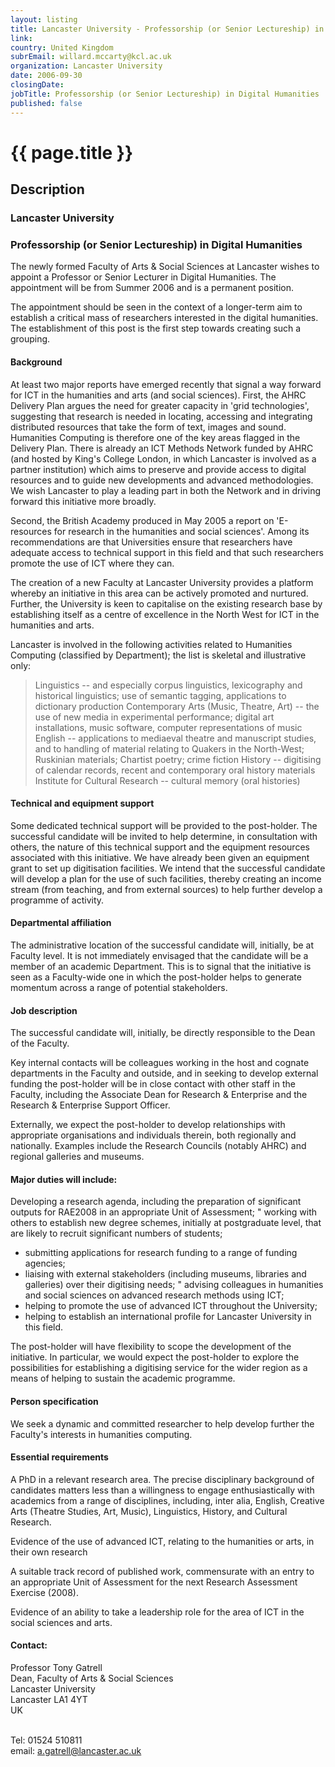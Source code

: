 ```yaml
---
layout: listing
title: Lancaster University - Professorship (or Senior Lectureship) in Digital Humanities
link:
country: United Kingdom
subrEmail: willard.mccarty@kcl.ac.uk
organization: Lancaster University 
date: 2006-09-30
closingDate: 
jobTitle: Professorship (or Senior Lectureship) in Digital Humanities
published: false
---
```



# {{ page.title }}

## Description















<h3>Lancaster University</h3>

<h3>Professorship (or Senior Lectureship) in Digital Humanities</h3>

<p>The newly formed Faculty of Arts & Social Sciences at Lancaster wishes to appoint a Professor or Senior Lecturer in Digital Humanities. The appointment will be from Summer 2006 and is a permanent position.</p>

The appointment should be seen in the context of a longer-term aim to establish a critical mass of researchers interested in the digital humanities. The establishment of this post is the first step towards creating such a grouping.</p>

<h4>Background</h4>

<p>At least two major reports have emerged recently that signal a way forward for ICT in the humanities and arts (and social sciences). First, the AHRC Delivery Plan argues the need for greater capacity in 'grid technologies', suggesting that research is needed in locating, accessing and integrating distributed resources that take the form of text, images and sound. Humanities Computing is therefore one of the key areas flagged in the Delivery Plan. There is already an ICT Methods Network funded by AHRC (and hosted by King's College London, in which Lancaster is involved as a partner institution) which aims to preserve and provide access to digital resources and to guide new developments and advanced methodologies. We wish Lancaster to play a leading part in both the Network and in driving forward this initiative more broadly.</p>

<p>Second, the British Academy produced in May 2005 a report on 'E-resources for research in the humanities and social sciences'. Among its recommendations are that Universities ensure that researchers have adequate access to technical support in this field and that such researchers promote the use of ICT where they can.</p>

<p>The creation of a new Faculty at Lancaster University provides a platform whereby an initiative in this area can be actively promoted and nurtured. Further, the University is keen to capitalise on the existing research base by establishing itself as a centre of excellence in the North West for ICT in the humanities and arts.</p>

<p>Lancaster is involved in the following activities related to Humanities Computing (classified by Department); the list is skeletal and illustrative only:</p>

<blockquote>
Linguistics -- and especially corpus linguistics, lexicography and historical linguistics; use of semantic tagging, applications to dictionary production Contemporary Arts (Music, Theatre, Art) -- the use of new media in experimental performance; digital art installations, music software, computer representations of music English -- applications to mediaeval theatre and manuscript studies, and to handling of material relating to Quakers in the North-West; Ruskinian materials; Chartist poetry; crime fiction History -- digitising of calendar records, recent and contemporary oral history materials Institute for Cultural Research -- cultural memory (oral histories)

</blockquote>

<h4>Technical and equipment support</h4>

<p>Some dedicated technical support will be provided to the post-holder.  The successful candidate will be invited to help determine, in consultation with others, the nature of this technical support and the equipment resources associated with this initiative. We have already been given an equipment grant to set up digitisation facilities. We intend that the successful candidate will develop a plan for the use of such facilities, thereby creating an income stream (from teaching, and from external sources) to help further develop a programme of activity.</p>
<h4>Departmental affiliation</h4>

<p>The administrative location of the successful candidate will, initially, be at Faculty level. It is not immediately envisaged that the candidate will be a member of an academic Department. This is to signal that the initiative is seen as a Faculty-wide one in which the post-holder helps to generate momentum across a range of potential stakeholders.</p>

<h4>Job description</h4>

<p>The successful candidate will, initially, be directly responsible to the Dean of the Faculty.</p>

<p>Key internal contacts will be colleagues working in the host and cognate departments in the Faculty and outside, and in seeking to develop external funding the post-holder will be in close contact with other staff in the Faculty, including the Associate Dean for Research & Enterprise and the Research & Enterprise Support Officer.</p>

<p>Externally, we expect the post-holder to develop relationships with appropriate organisations and individuals therein, both regionally and nationally. Examples include the Research Councils (notably AHRC) and regional galleries and museums.</p>

<h4>Major duties will include:</h4>

<p>Developing a research agenda, including the preparation of
significant outputs for RAE2008 in an appropriate Unit of Assessment; " working with others to establish new degree schemes, initially at postgraduate level, that are likely to recruit significant numbers of students;

<ul>
<li>submitting applications for research funding to a range of funding agencies;</li>
<li>liaising with external stakeholders (including museums, libraries and galleries) over their digitising needs; " advising colleagues in humanities and social sciences on advanced research methods using ICT;</li>
<li>helping to promote the use of advanced ICT throughout the University;</li>
<li>helping to establish an international profile for Lancaster University in this field.</li>
</ul>

<p>The post-holder will have flexibility to scope the development of the initiative. In particular, we would expect the post-holder to explore the possibilities for establishing a digitising service for the wider region as a means of helping to sustain the academic programme.</p>

<h4>Person specification</h4>

<p>We seek a dynamic and committed researcher to help develop further the Faculty's interests in humanities computing.</p>

<h4>Essential requirements</h4>
<p>A PhD in a relevant research area. The precise disciplinary background of candidates matters less than a willingness to engage enthusiastically with academics from a range of disciplines, including, inter alia, English, Creative Arts (Theatre Studies, Art, Music), Linguistics, History, and Cultural Research.</p>

<p>Evidence of the use of advanced ICT, relating to the humanities or arts, in their own research</p>

<p>A suitable track record of published work, commensurate with an entry to an appropriate Unit of Assessment for the next Research Assessment Exercise (2008).</p>

<p>Evidence of an ability to take a leadership role for the area of ICT in the social sciences and arts.</p>

<h4>Contact:</h4>

Professor Tony Gatrell<br/>
Dean, Faculty of Arts & Social Sciences<br/>
Lancaster University<br/>
Lancaster LA1 4YT<br/>
UK<br/><br/>

Tel:  01524 510811<br/>
email: <a href="mailto:a.gatrell@lancaster.ac.uk">a.gatrell@lancaster.ac.uk</a>
